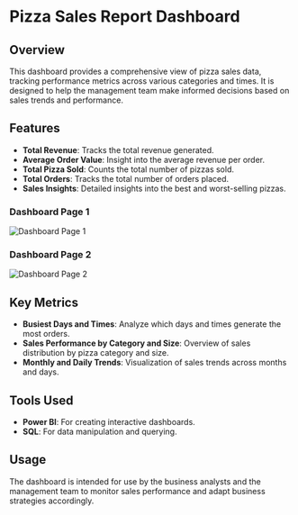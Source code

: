 # Pizza Sales Report Dashboard

## Overview
This dashboard provides a comprehensive view of pizza sales data, tracking performance metrics across various categories and times. It is designed to help the management team make informed decisions based on sales trends and performance.

## Features
- **Total Revenue**: Tracks the total revenue generated.
- **Average Order Value**: Insight into the average revenue per order.
- **Total Pizza Sold**: Counts the total number of pizzas sold.
- **Total Orders**: Tracks the total number of orders placed.
- **Sales Insights**: Detailed insights into the best and worst-selling pizzas.

### Dashboard Page 1
![Dashboard Page 1](URL_OF_DASHBOARD_PAGE_1)

### Dashboard Page 2
![Dashboard Page 2](URL_OF_DASHBOARD_PAGE_2)

## Key Metrics
- **Busiest Days and Times**: Analyze which days and times generate the most orders.
- **Sales Performance by Category and Size**: Overview of sales distribution by pizza category and size.
- **Monthly and Daily Trends**: Visualization of sales trends across months and days.

## Tools Used
- **Power BI**: For creating interactive dashboards.
- **SQL**: For data manipulation and querying.

## Usage
The dashboard is intended for use by the business analysts and the management team to monitor sales performance and adapt business strategies accordingly.
